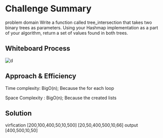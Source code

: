# Challenge Summary
<!-- Description of the challenge -->
problem domain
Write a function called tree_intersection that takes two binary trees as parameters.
Using your Hashmap implementation as a part of your algorithm, return a set of values found in both trees.

## Whiteboard Process
<!-- Embedded whiteboard image -->

![d](/img/cc32.PNG)

## Approach & Efficiency
<!-- What approach did you take? Why? What is the Big O space/time for this approach? -->
Time complexity: BigO(n); Because the for each loop

Space Complexity : BigO(n); Because the created lists

## Solution
<!-- Show how to run your code, and examples of it in action -->
virfication
[200,100,400,50,10,500]
[20,50,400,500,10,66]
output
[400,500,10,50]